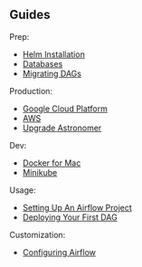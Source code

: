 ## Guides

Prep:

- [Helm Installation](/guides/helm)
- [Databases](/guides/databases)
- [Migrating DAGs](/guides/migrating-dags)

Production:

- [Google Cloud Platform](/guides/google-cloud)
- [AWS](/guides/aws)
- [Upgrade Astronomer](/guides/upgrade)

Dev:

- [Docker for Mac](/guides/docker-for-mac)
- [Minikube](/guides/minikube)

Usage:

- [Setting Up An Airflow Project](/guides/creating-an-airflow-project/)
- [Deploying Your First DAG](/guides/deploying-your-first-dag/)

Customization:

- [Configuring Airflow](/guides/configuring-airflow)
